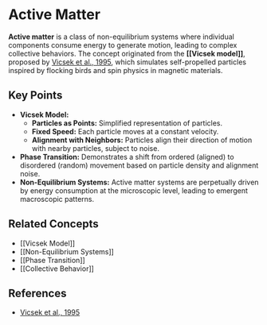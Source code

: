 # Active Matter

**Active matter** is a class of non-equilibrium systems where individual components consume energy to generate motion, leading to complex collective behaviors. The concept originated from the **[[Vicsek model]]**, proposed by [Vicsek et al., 1995](#vicsek1995novel), which simulates self-propelled particles inspired by flocking birds and spin physics in magnetic materials.

## Key Points

- **Vicsek Model:**
  - **Particles as Points:** Simplified representation of particles.
  - **Fixed Speed:** Each particle moves at a constant velocity.
  - **Alignment with Neighbors:** Particles align their direction of motion with nearby particles, subject to noise.
- **Phase Transition:** Demonstrates a shift from ordered (aligned) to disordered (random) movement based on particle density and alignment noise.
- **Non-Equilibrium Systems:** Active matter systems are perpetually driven by energy consumption at the microscopic level, leading to emergent macroscopic patterns.

## Related Concepts

- [[Vicsek Model]]
- [[Non-Equilibrium Systems]]
- [[Phase Transition]]
- [[Collective Behavior]]

## References

- [Vicsek et al., 1995](#vicsek1995novel)